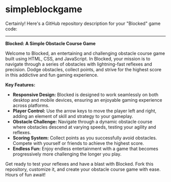 # simpleblockgame

Certainly! Here's a GitHub repository description for your "Blocked" game code:

---

**Blocked: A Simple Obstacle Course Game**

Welcome to Blocked, an entertaining and challenging obstacle course game built using HTML, CSS, and JavaScript. In Blocked, your mission is to navigate through a series of obstacles with lightning-fast reflexes and precision. Dodge obstacles, collect points, and strive for the highest score in this addictive and fun gaming experience.

**Key Features:**

- **Responsive Design:** Blocked is designed to work seamlessly on both desktop and mobile devices, ensuring an enjoyable gaming experience across platforms.
- **Player Control:** Use the arrow keys to move the player left and right, adding an element of skill and strategy to your gameplay.
- **Obstacle Challenge:** Navigate through a dynamic obstacle course where obstacles descend at varying speeds, testing your agility and reflexes.
- **Scoring System:** Collect points as you successfully avoid obstacles. Compete with yourself or friends to achieve the highest score.
- **Endless Fun:** Enjoy endless entertainment with a game that becomes progressively more challenging the longer you play.

Get ready to test your reflexes and have a blast with Blocked. Fork this repository, customize it, and create your obstacle course game with ease. Hours of fun await!
